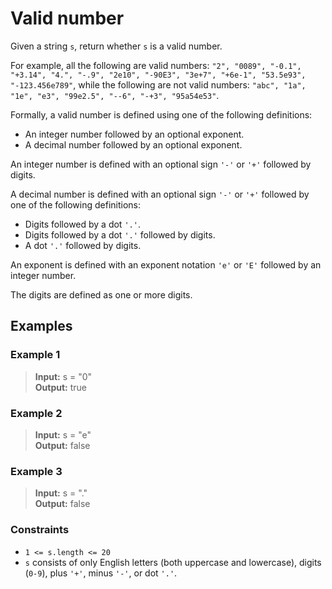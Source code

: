 # Valid number
Given a string `s`, return whether `s` is a valid number.

For example, all the following are valid numbers: `"2", "0089", "-0.1", "+3.14", "4.", "-.9", "2e10", "-90E3", "3e+7", "+6e-1", "53.5e93", "-123.456e789"`, while the following are not valid numbers: `"abc", "1a", "1e", "e3", "99e2.5", "--6", "-+3", "95a54e53"`.

Formally, a valid number is defined using one of the following definitions:

- An integer number followed by an optional exponent.
- A decimal number followed by an optional exponent.

An integer number is defined with an optional sign `'-'` or `'+'` followed by digits.

A decimal number is defined with an optional sign `'-'` or `'+'` followed by one of the following definitions:

- Digits followed by a dot `'.'`.
- Digits followed by a dot `'.'` followed by digits.
- A dot `'.'` followed by digits.

An exponent is defined with an exponent notation `'e'` or `'E'` followed by an integer number.

The digits are defined as one or more digits.

## Examples
### Example 1
> **Input:** s = "0"  
> **Output:** true

### Example 2
> **Input:** s = "e"  
> **Output:** false

### Example 3
> **Input:** s = "."  
> **Output:** false

### Constraints
- `1 <= s.length <= 20`
- `s` consists of only English letters (both uppercase and lowercase), digits (`0-9`), plus `'+'`, minus `'-'`, or dot `'.'`.